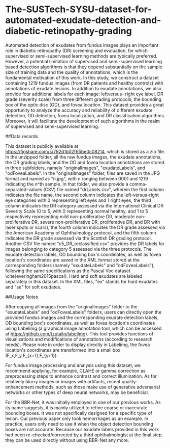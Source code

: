 # The-SUSTech-SYSU-dataset-for-automated-exudate-detection-and-diabetic-retinopathy-grading
Automated detection of exudates from fundus images plays an important role in diabetic retinopathy (DR) screening and evaluation, for which supervised or semi-supervised learning methods are typically preferred. However, a potential limitation of supervised and semi-supervised learning based detection algorithms is that they depend substantially on the sample size of training data and the quality of annotations, which is the fundamental motivation of this work. In this study, we construct a dataset containing 1219 fundus images (from DR patients and healthy controls) with annotations of exudate lesions. In addition to exudate annotations, we also provide four additional labels for each image: leftversus- right eye label, DR grade (severity scale) from three different grading protocols, the bounding box of the optic disc (OD), and fovea location. This dataset provides a great opportunity to analyze the accuracy and reliability of different exudate detection, OD detection, fovea localization, and DR classification algorithms. Moreover, it will facilitate the development of such algorithms in the realm of supervised and semi-supervised learning.

##Data records

This dataset is publicly available at https://figshare.com/s/792d1b02f65be0c08214, 
which is stored as a zip file. In the unzipped folder, all the raw fundus images, the exudate annotations, the DR 
grading labels, and the OD and fovea location annotations are stored in three subfolders, namely "originalImages", 
"exudateLabels", and "odFoveaLabels". In the "originalImages" folder, files are saved in the JPG format and named 
as "n.jpg", with n ranging between 0001 and 1219 indicating the n^th sample. In that folder, we also 
provide a comma-separated-values (CSV) file named "drLabels.csv", wherein the first column indicates the file 
name, the second column indicates the left-versus-right eye categories with 0 representing left eyes and 1 right 
eyes, the third column indicates the DR category assessed via the International Clinical DR Severity Scale (0 to 5, 
with 0 representing normal healthy, and 1 to 5 respectively representing mild non-proliferative DR, moderate 
non-proliferative DR, severe non-proliferative DR, proliferative DR, and DR with laser spots or scars), the fourth 
column indicates the DR grade assessed via the American Academy of Ophthalmology protocol, and the fifth 
column indicates the DR grade assessed via the Scottish DR grading protocol. Another CSV file named 
"c5_DR_reclassified.csv" provides the DR labels for images belonging to category 5 assessed via the three 
protocols. The exudate detection labels, OD bounding box's coordinates, as well as fovea location's coordinates
 are saved in the XML format stored at the corresponding folders (namely "exudateLabels" and "odFoveaLabels"), 
following the same specifications as the Pascal Voc dataset \cite{everingham2015pascal}. Hard and soft exudates 
are labeled separately in this dataset. In the XML files, "ex" stands for hard exudates and "se" for soft exudates.

##Usage Notes

After copying all images from the "originalImages" folder to the "exudateLabels" and "odFoveaLabels" folders, 
users can directly open the provided fundus images and the corresponding exudate detection labels, OD bounding 
box's coordinates, as well as fovea location's coordinates using Labelimg (a graphical image annotation tool, which 
can be accessed at https://github.com/tzutalin/labelImg). This tool provides functions of visualizations and 
modifications of annotations (according to research needs). Please note in order to display directly in Labelimg, 
the fovea location's coordinates are transformed into a small box (F_x,F_y,F_{x+1},F_{y+1}).

For fundus image processing and analysis using this dataset, we recommend applying, for example, CLAHE or 
gamma correction as preprocessing steps to enhance contrast and correct illumination. As for relatively blurry images 
or images with artifacts, recent quality-enhancement methods, such as those make use of generative adversarial 
networks or other types of deep neural networks, may be beneficial.

For the BBR-Net, it was initially employed in one of our previous works. As its name suggests, it is mainly utilized to 
refine coarse or inaccurate bounding boxes. It was not specifically designed for a specific type of lesion. Our previous 
paper only took hemorrhages as an example. In practice, users only need to use it when the object detection 
bounding boxes are not accurate. Because our exudate labels provided in this work had been re-checked/corrected 
by a third ophthalmologist at the final step, they can be used directly without using BBR-Net any more.
